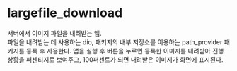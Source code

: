 # largefile_download
서버에서 이미지 파일을 내려받는 앱.<br> 파일을 내려받는 데 사용하는 dio, 패키지의 내부 저장소를 이용하는 path_provider 패키지를 등록 후 사용한다. 
앱을 실행 후 버튼을 누르면 등록한 이미지를 내려받아 진행 상황을 퍼센티지로 보여주고, 100퍼센트가 되면 내려받은 이미지가 화면에 표시된다.
